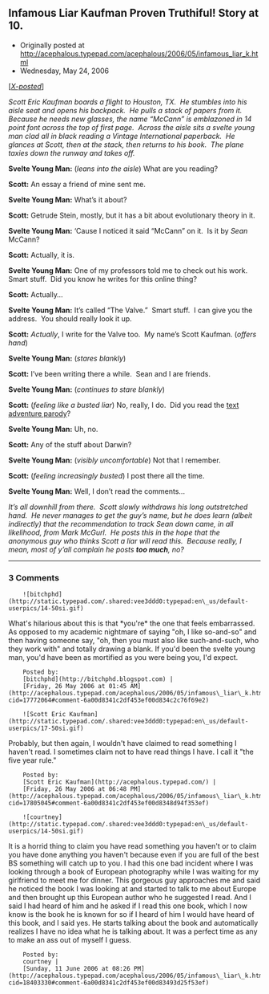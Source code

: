 ## Infamous Liar Kaufman Proven Truthiful!  Story at 10.

 * Originally posted at http://acephalous.typepad.com/acephalous/2006/05/infamous_liar_k.html
 * Wednesday, May 24, 2006



[[_X-posted_](http://www.thevalve.org/go/valve/article/infamous\_liar\_kaufman\_proven\_truthful\_story\_at\_10/)]

_Scott Eric Kaufman boards a flight to Houston, TX.  He stumbles
into his aisle seat and opens his backpack.  He pulls a stack of papers
from it.  Because he needs new glasses, the name “McCann” is emblazoned
in 14 point font across the top of first page.  Across the aisle sits a
svelte young man clad all in black reading a Vintage International
paperback.  He glances at Scott, then at the stack, then returns to his
book.  The plane taxies down the runway and takes off._

**Svelte Young Man:** (_leans into the aisle_) What are you reading?

**Scott:** An essay a friend of mine sent me.

**Svelte Young Man:** What’s it about?

**Scott:** Getrude Stein, mostly, but it has a bit about evolutionary theory in it.

**Svelte Young Man:** ‘Cause I noticed it said “McCann” on it.  Is it by _Sean_ McCann?

**Scott:** Actually, it is.

**Svelte Young Man:** One of my professors told me to check out his work.  Smart stuff.  Did you know he writes for this online thing?

**Scott:** Actually…

**Svelte Young Man:** It’s called “The Valve.”  Smart stuff.  I can give you the address.  You should really look it up.

**Scott:** _Actually_, I write for the Valve too.  My name’s Scott Kaufman. (_offers hand_)

**Svelte Young Man:** (_stares blankly_)

**Scott:** I’ve been writing there a while.  Sean and I are friends.

**Svelte Young Man:** (_continues to stare blankly_) 

**Scott:** (_feeling like a busted liar_) No, really, I do.  Did you read the [text adventure parody](http://www.thevalve.org/go/valve/article/dis/)?

**Svelte Young Man:** Uh, no.  

**Scott:** Any of the stuff about Darwin?

**Svelte Young Man:** (_visibly uncomfortable_) Not that I remember.

**Scott:** (_feeling increasingly busted_) I post there all the time.

**Svelte Young Man:** Well, I don’t read the comments...

_It’s all downhill from there.  Scott slowly withdraws his long
outstretched hand.  He never manages to get the guy’s name, but he does
learn (albeit indirectly) that the recommendation to track Sean down
came, in all likelihood, from Mark McGurl.  He posts this in the hope
that the anonymous guy who thinks Scott a liar will read this.  Because
really, I mean, most of y’all complain he posts **too much**, no?_

		

* * *

### 3 Comments 

		

                
[]()

	

		![bitchphd](http://static.typepad.com/.shared:vee3ddd0:typepad:en\_us/default-userpics/14-50si.gif)
	

	

		

What's hilarious about this is that \*you're\* the one that feels embarrassed.  As opposed to my academic nightmare of saying "oh, I like so-and-so" and then having someone say, "oh, then you must also like such-and-such, who they work with" and totally drawing a blank.  If you'd been the svelte young man, you'd have been as mortified as you were being you, I'd expect.  

	

		Posted by:
		[bitchphd](http://bitchphd.blogspot.com) |
		[Friday, 26 May 2006 at 01:45 AM](http://acephalous.typepad.com/acephalous/2006/05/infamous\_liar\_k.html?cid=17772064#comment-6a00d8341c2df453ef00d834c2c76f69e2)

[]()

	

		![Scott Eric Kaufman](http://static.typepad.com/.shared:vee3ddd0:typepad:en\_us/default-userpics/17-50si.gif)
	

	

		

Probably, but then again, I wouldn't have claimed to read something I haven't read.  I sometimes claim not to have read things I have.  I call it "the five year rule."

	

		Posted by:
		[Scott Eric Kaufman](http://acephalous.typepad.com/) |
		[Friday, 26 May 2006 at 06:48 PM](http://acephalous.typepad.com/acephalous/2006/05/infamous\_liar\_k.html?cid=17805045#comment-6a00d8341c2df453ef00d8348d94f353ef)

[]()

	

		![courtney](http://static.typepad.com/.shared:vee3ddd0:typepad:en\_us/default-userpics/14-50si.gif)
	

	

		

It is a horrid thing to claim you have read something you haven't or to claim you have done anything you haven't because even if you are full of the best BS something will catch up to you. I had this one bad incident where I was looking through a book of European photography while I was waiting for my girlfriend to meet me for dinner. This gorgeous guy approaches me and said he noticed the book I was looking at and started to talk to me about Europe and then brought up this European author who he suggested I read. And I said I had heard of him and he asked if I read this one book, which I now know is the book he is known for so if I heard of him I would have heard of this book, and I said yes. He starts talking about the book and automatically realizes I have no idea what he is talking about. It was a perfect time as any to make an ass out of myself I guess. 

	

		Posted by:
		courtney |
		[Sunday, 11 June 2006 at 08:26 PM](http://acephalous.typepad.com/acephalous/2006/05/infamous\_liar\_k.html?cid=18403330#comment-6a00d8341c2df453ef00d83493d25f53ef)

		

        